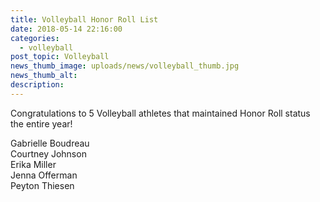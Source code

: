 ```yaml
---
title: Volleyball Honor Roll List
date: 2018-05-14 22:16:00
categories:
  - volleyball
post_topic: Volleyball
news_thumb_image: uploads/news/volleyball_thumb.jpg
news_thumb_alt:
description:
---
```


Congratulations to 5 Volleyball athletes that maintained Honor Roll status the entire year!&nbsp;

Gabrielle Boudreau<br>Courtney Johnson<br>Erika Miller<br>Jenna Offerman<br>Peyton Thiesen
